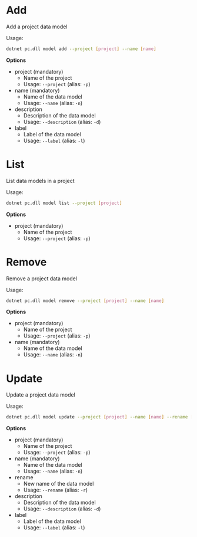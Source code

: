 # Add

Add a project data model

Usage: 
```sh
dotnet pc.dll model add --project [project] --name [name]
```

**Options**
* project (mandatory)
    * Name of the project
    * Usage: `--project` (alias: `-p`)
* name (mandatory)
    * Name of the data model
    * Usage: `--name` (alias: `-n`)
* description
    * Description of the data model
    * Usage: `--description` (alias: `-d`)
* label
    * Label of the data model
    * Usage: `--label` (alias: `-l`)

# List
List data models in a project

Usage: 
```sh
dotnet pc.dll model list --project [project]
```

**Options**
* project (mandatory)
    * Name of the project
    * Usage: `--project` (alias: `-p`)

# Remove
Remove a project data model

Usage: 
```sh
dotnet pc.dll model remove --project [project] --name [name]
```

**Options**
* project (mandatory)
    * Name of the project
    * Usage: `--project` (alias: `-p`)
* name (mandatory)
    * Name of the data model
    * Usage: `--name` (alias: `-n`)

# Update
Update a project data model

Usage: 
```sh
dotnet pc.dll model update --project [project] --name [name] --rename [newname]
```

**Options**
* project (mandatory)
    * Name of the project
    * Usage: `--project` (alias: `-p`)
* name (mandatory)
    * Name of the data model
    * Usage: `--name` (alias: `-n`)
* rename
    * New name of the data model
    * Usage: `--rename` (alias: `-r`)
* description
    * Description of the data model
    * Usage: `--description` (alias: `-d`)
* label
    * Label of the data model
    * Usage: `--label` (alias: `-l`)
